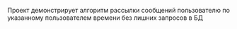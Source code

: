 Проект демонстрирует алгоритм рассылки сообщений пользователю по указанному пользователем времени без лишних запросов в БД
